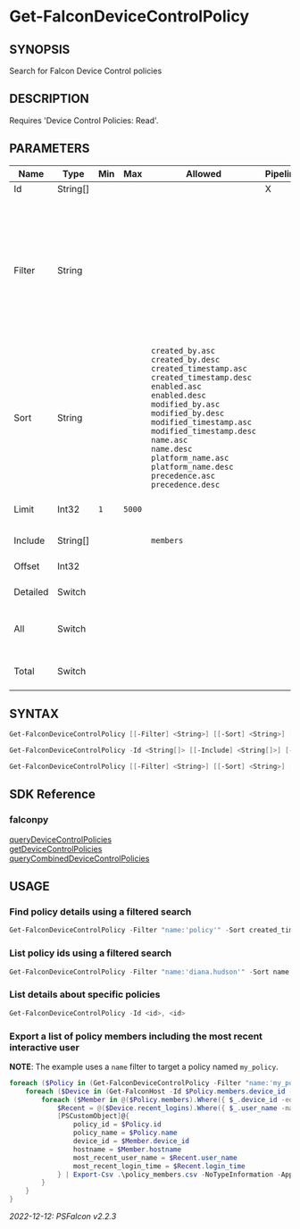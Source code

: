 ﻿# Get-FalconDeviceControlPolicy
## SYNOPSIS
Search for Falcon Device Control policies
## DESCRIPTION
Requires 'Device Control Policies: Read'.
## PARAMETERS
|Name|Type|Min|Max|Allowed|Pipeline|PipelineByName|Description|
|----|----|---|---|-------|--------|--------------|-----------|
|Id|String[]||||X|X|Policy identifier|
|Filter|String||||||[Falcon Query Language](Filtering-Results) expression to limit results<BR><BR>`created_by`<BR>`created_timestamp`<BR>`description`<BR>`enabled`<BR>`groups`<BR>`modified_by`<BR>`modified_timestamp`<BR>`name`<BR>`name.raw`<BR>`platform_name`|
|Sort|String|||`created_by.asc`<BR>`created_by.desc`<BR>`created_timestamp.asc`<BR>`created_timestamp.desc`<BR>`enabled.asc`<BR>`enabled.desc`<BR>`modified_by.asc`<BR>`modified_by.desc`<BR>`modified_timestamp.asc`<BR>`modified_timestamp.desc`<BR>`name.asc`<BR>`name.desc`<BR>`platform_name.asc`<BR>`platform_name.desc`<BR>`precedence.asc`<BR>`precedence.desc`|||Property and direction to sort results|
|Limit|Int32|`1`|`5000`||||Maximum number of results per request|
|Include|String[]|||`members`|||Include additional properties|
|Offset|Int32||||||Position to begin retrieving results|
|Detailed|Switch||||||Retrieve detailed information|
|All|Switch||||||Repeat requests until all available results are retrieved|
|Total|Switch||||||Display total result count instead of results|
## SYNTAX
```powershell
Get-FalconDeviceControlPolicy [[-Filter] <String>] [[-Sort] <String>] [[-Limit] <Int32>] [[-Include] <String[]>] [-Offset <Int32>] [-All] [-Total] [-WhatIf] [-Confirm] [<CommonParameters>]
```
```powershell
Get-FalconDeviceControlPolicy -Id <String[]> [[-Include] <String[]>] [-WhatIf] [-Confirm] [<CommonParameters>]
```
```powershell
Get-FalconDeviceControlPolicy [[-Filter] <String>] [[-Sort] <String>] [[-Limit] <Int32>] [[-Include] <String[]>] [-Offset <Int32>] -Detailed [-All] [-WhatIf] [-Confirm] [<CommonParameters>]
```
## SDK Reference
### falconpy
[queryDeviceControlPolicies](https://github.com/CrowdStrike/falconpy/wiki/device-control-policies#queryDeviceControlPolicies)<BR>[getDeviceControlPolicies](https://github.com/CrowdStrike/falconpy/wiki/device-control-policies#getDeviceControlPolicies)<BR>[queryCombinedDeviceControlPolicies](https://github.com/CrowdStrike/falconpy/wiki/device-control-policies#queryCombinedDeviceControlPolicies)
## USAGE
### Find policy details using a filtered search
```powershell
Get-FalconDeviceControlPolicy -Filter "name:'policy'" -Sort created_timestamp.asc -Detailed
```
### List policy ids using a filtered search
```powershell
Get-FalconDeviceControlPolicy -Filter "name:'diana.hudson'" -Sort name.desc -Detailed
```
### List details about specific policies
```powershell
Get-FalconDeviceControlPolicy -Id <id>, <id>
```
### Export a list of policy members including the most recent interactive user
**NOTE**: The example uses a `name` filter to target a policy named `my_policy`.
```powershell
foreach ($Policy in (Get-FalconDeviceControlPolicy -Filter "name:'my_policy'" -Include members -Detailed)) {
    foreach ($Device in (Get-FalconHost -Id $Policy.members.device_id -Login)) {
        foreach ($Member in @($Policy.members).Where({ $_.device_id -eq $Device.device_id })) {
            $Recent = @($Device.recent_logins).Where({ $_.user_name -match $Member.hostname }) | Select-Object -First 1
            [PSCustomObject]@{
                policy_id = $Policy.id
                policy_name = $Policy.name
                device_id = $Member.device_id
                hostname = $Member.hostname
                most_recent_user_name = $Recent.user_name
                most_recent_login_time = $Recent.login_time
            } | Export-Csv .\policy_members.csv -NoTypeInformation -Append
        }
    }
}
```

_2022-12-12: PSFalcon v2.2.3_
